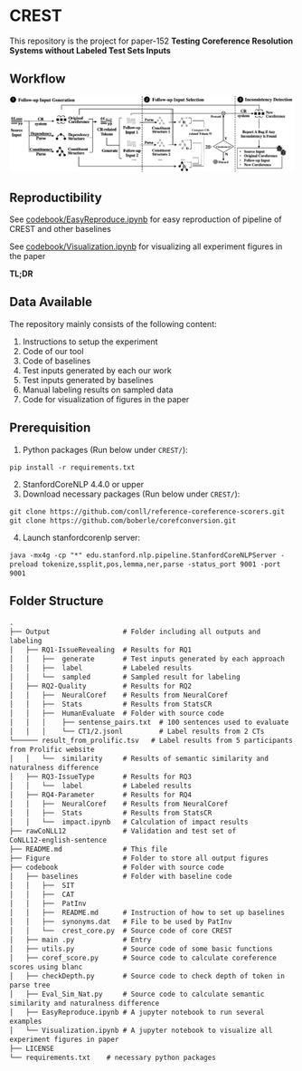 # CREST

This repository is the project for paper-152 **Testing Coreference Resolution Systems without Labeled Test Sets
  Inputs**

## Workflow
![workflow](./Figure/framework.png)


## Reproductibility
See [codebook/EasyReproduce.ipynb](./codebook/EasyReproduce.ipynb) for easy reproduction of pipeline of CREST and other baselines

See [codebook/Visualization.ipynb](./codebook/Visualization.ipynb) for visualizing all experiment figures in the paper


**TL;DR**




## Data Available
The repository mainly consists of the following content:
1. Instructions to setup the experiment
2. Code of our tool
3. Code of baselines
4. Test inputs generated by each our work
5. Test inputs generated by baselines
6. Manual labeling results on sampled data
7. Code for visualization of figures in the paper


## Prerequisition

1. Python packages (Run below under `CREST/`):

```shell
pip install -r requirements.txt
```

2. StanfordCoreNLP 4.4.0 or upper
3. Download necessary packages (Run below under `CREST/`):
```shell
git clone https://github.com/conll/reference-coreference-scorers.git
git clone https://github.com/boberle/corefconversion.git
```
4. Launch stanfordcorenlp server:
```shell
java -mx4g -cp "*" edu.stanford.nlp.pipeline.StanfordCoreNLPServer -preload tokenize,ssplit,pos,lemma,ner,parse -status_port 9001 -port 9001
```

## Folder Structure
``` text
.
├── Output                  # Folder including all outputs and labeling
│   ├── RQ1-IssueRevealing  # Results for RQ1
│   │   ├──  generate       # Test inputs generated by each approach
│   │   ├──  label          # Labeled results
│   │   └──  sampled        # Sampled result for labeling
│   ├── RQ2-Quality         # Results for RQ2
│   │   ├──  NeuralCoref    # Results from NeuralCoref
│   │   ├──  Stats          # Results from StatsCR
│   │   ├──  HumanEvaluate  # Folder with source code
│   │   │    ├── sentense_pairs.txt  # 100 sentences used to evaluate
│   │   │    └── CT1/2.jsonl         # Label results from 2 CTs
└────── result_from_prolific.tsv   # Label results from 5 participants from Prolific website
│   │   └──  similarity     # Results of semantic similarity and naturalness difference
│   ├── RQ3-IssueType       # Results for RQ3
│   │   └──  label          # Labeled results
│   ├── RQ4-Parameter       # Results for RQ4
│   │   ├──  NeuralCoref    # Results from NeuralCoref
│   │   ├──  Stats          # Results from StatsCR
│   │   └──  impact.ipynb   # Calculation of impact results
├── rawCoNLL12              # Validation and test set of 
CoNLL12-english-sentence
├── README.md               # This file
├── Figure                  # Folder to store all output figures
├── codebook                # Folder with source code
│   ├── baselines           # Folder with baseline code
│   │   ├──  SIT       
│   │   ├──  CAT       
│   │   ├──  PatInv     
│   │   ├──  README.md      # Instruction of how to set up baselines
│   │   ├──  synonyms.dat   # File to be used by PatInv
│   │   └──  crest_core.py  # Source code of core CREST
│   ├── main .py            # Entry 
│   ├── utils.py            # Source code of some basic functions
│   ├── coref_score.py      # Source code to calculate coreference scores using blanc
│   ├── checkDepth.py       # Source code to check depth of token in parse tree
│   ├── Eval_Sim_Nat.py     # Source code to calculate semantic similarity and naturalness difference
│   ├── EasyReproduce.ipynb # A jupyter notebook to run several examples 
│   └── Visualization.ipynb # A jupyter notebook to visualize all experiment figures in paper
├── LICENSE            
└── requirements.txt    # necessary python packages         

```



